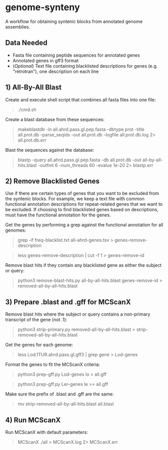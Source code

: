 # genome-synteny
A workflow for obtaining syntenic blocks from annotated genome assemblies.
## Data Needed
- Fasta file containing peptide sequences for annotated genes 
- Annotated genes in gff3 format
- (_Optional_) Text file containing blacklisted descriptions for genes (e.g. "retrotran"), one description on each line

## 1) All-By-All Blast
Create and execute shell script that combines all fasta files into one file:
> ./cmd.sh

Create a blast database from these sequences:
> makeblastdb -in all.ahrd.pass.gl.pep.fasta -dbtype prot -title all.prot.db -parse_seqids -out all.prot.db -logfile all.prot.db.log 2> all.prot.db.err

Blast the sequences against the database:
> blastp -query all.ahrd.pass.gl.pep.fasta -db all.prot.db -out all-by-all-hits.blast -outfmt 6 -num_threads 60 -evalue 1e-20 2> blastp.err

## 2) Remove Blacklisted Genes
Use if there are certain types of genes that you want to be excluded from the syntenic blocks. For example, we keep a text file with common functional annotation descriptions for repeat-related genes that we want to be excluded. If choosing to find blacklisted genes based on descriptions, must have the functional annotation for the genes. 

Get the genes by performing a grep against the functional annotation for all genomes:
> grep -if freq-blacklist.txt all-ahrd-genes.tsv > genes-remove-description

> less genes-remove-description | cut -f 1 > genes-remove-id

Remove blast hits if they contain any blacklisted gene as either the subject or query:
> python3 remove-blast-hits.py all-by-all-hits.blast genes-remove-id > removed-all-by-all-hits.blast

## 3) Prepare .blast and .gff for MCScanX
Remove blast hits where the subject or query contains a non-primary transcript of the gene (not .1):
> python3 strip-primary.py removed-all-by-all-hits.blast > strip-removed-all-by-all-hits.blast

Get the genes for each genome:
> less Lod.1TUR.ahrd.pass.gl.gff3 | grep gene > Lod-genes

Format the genes to fit the MCScanX criteria: 
> python3 prep-gff.py Lod-genes lo > all.gff

> python3 prep-gff.py Ler-genes le >> all.gff

Make sure the prefix of .blast and .gff are the same:
> mv strip-removed-all-by-all-hits.blast all.blast

## 4) Run MCScanX
Run MCScanX with default parameters:
> MCScanX ./all > MCScanX.log 2> MCScanX.err




